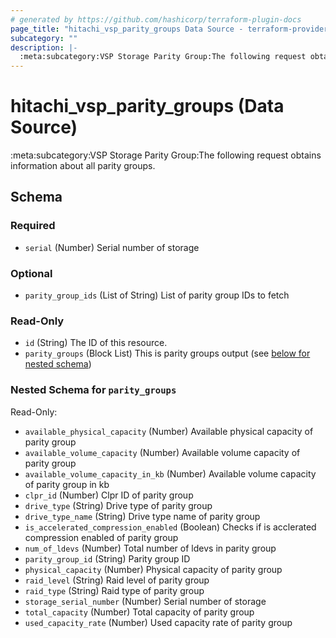 ```yaml
---
# generated by https://github.com/hashicorp/terraform-plugin-docs
page_title: "hitachi_vsp_parity_groups Data Source - terraform-provider-hitachi"
subcategory: ""
description: |-
  :meta:subcategory:VSP Storage Parity Group:The following request obtains information about all parity groups.
---
```


# hitachi_vsp_parity_groups (Data Source)

:meta:subcategory:VSP Storage Parity Group:The following request obtains information about all parity groups.



<!-- schema generated by tfplugindocs -->
## Schema

### Required

- `serial` (Number) Serial number of storage

### Optional

- `parity_group_ids` (List of String) List of parity group IDs to fetch

### Read-Only

- `id` (String) The ID of this resource.
- `parity_groups` (Block List) This is parity groups output (see [below for nested schema](#nestedblock--parity_groups))

<a id="nestedblock--parity_groups"></a>
### Nested Schema for `parity_groups`

Read-Only:

- `available_physical_capacity` (Number) Available physical capacity of parity group
- `available_volume_capacity` (Number) Available volume capacity of parity group
- `available_volume_capacity_in_kb` (Number) Available volume capacity of parity group in kb
- `clpr_id` (Number) Clpr ID of parity group
- `drive_type` (String) Drive type of parity group
- `drive_type_name` (String) Drive type name of parity group
- `is_accelerated_compression_enabled` (Boolean) Checks if is acclerated compression enabled of parity group
- `num_of_ldevs` (Number) Total number of ldevs in parity group
- `parity_group_id` (String) Parity group ID
- `physical_capacity` (Number) Physical capacity of parity group
- `raid_level` (String) Raid level of parity group
- `raid_type` (String) Raid type of parity group
- `storage_serial_number` (Number) Serial number of storage
- `total_capacity` (Number) Total capacity of parity group
- `used_capacity_rate` (Number) Used capacity rate of parity group
